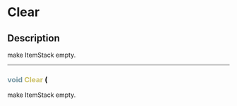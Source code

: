 # Clear

## Description

make ItemStack empty.

--- 
###  <font color=#7293A0>void</font> <font color=#CCC066>Clear</font> ( 
make ItemStack empty.

